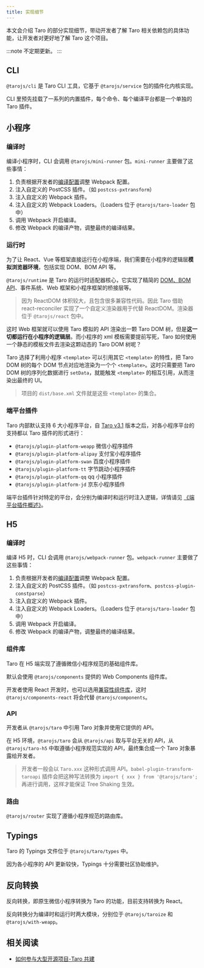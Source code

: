 ```yaml
---
title: 实现细节
---
```


本文会介绍 Taro 的部分实现细节，带动开发者了解 Taro 相关依赖包的具体功能，让开发者对更好地了解 Taro 这个项目。

:::note
不定期更新。
:::

## CLI

`@tarojs/cli` 是 Taro CLI 工具，它基于 `@tarojs/service` 包的插件化内核实现。

CLI 里预先挂载了一系列的内置插件，每个命令、每个编译平台都是一个单独的 Taro 插件。

## 小程序

### 编译时

编译小程序时，CLI 会调用 `@tarojs/mini-runner` 包。`mini-runner` 主要做了这些事情：

1. 负责根据开发者的[编译配置](./config)调整 Webpack 配置。
2. 注入自定义的 PostCSS 插件。（如 `postcss-pxtransform`）
3. 注入自定义的 Webpack 插件。
4. 注入自定义的 Webpack Loaders。（Loaders 位于 `@tarojs/taro-loader` 包中）
5. 调用 Webpack 开启编译。
6. 修改 Webpack 的编译产物，调整最终的编译结果。

### 运行时

为了让 React、Vue 等框架直接运行在小程序端，我们需要在小程序的逻辑层**模拟浏览器环境**，包括实现 DOM、BOM API 等。

`@tarojs/runtime` 是 Taro 的运行时适配器核心，它实现了精简的 [DOM、BOM API](taro-dom)、事件系统、Web 框架和小程序框架的桥接层等。

> 因为 ReactDOM 体积较大，且包含很多兼容性代码。因此 Taro 借助 react-reconciler 实现了一个自定义渲染器用于代替 ReactDOM。渲染器位于 `@tarojs/react` 包中。

这时 Web 框架就可以使用 Taro 模拟的 API 渲染出一颗 Taro DOM 树，但是**这一切都运行在小程序的逻辑层**。而小程序的 xml 模板需要提前写死，Taro 如何使用一个静态的模板文件去渲染这颗动态的 Taro DOM 树呢？

Taro 选择了利用小程序 `<template>` 可以引用其它 `<template>` 的特性，把 Taro DOM 树的每个 DOM 节点对应地渲染为一个个 `<template>`。这时只需要把 Taro DOM 树的序列化数据进行 `setData`，就能触发 `<template>` 的相互引用，从而渲染出最终的 UI。

> 项目的 `dist/base.xml` 文件就是这些 `<template>` 的集合。

### 端平台插件

Taro 内部默认支持 6 大小程序平台，自 [Taro v3.1](/blog/2021-03-10-taro-3-1-lts#1-开放式架构) 版本之后，对各小程序平台的支持都以 Taro 插件的形式进行：

- `@tarojs/plugin-platform-weapp` 微信小程序插件
- `@tarojs/plugin-platform-alipay` 支付宝小程序插件
- `@tarojs/plugin-platform-swan` 百度小程序插件
- `@tarojs/plugin-platform-tt` 字节跳动小程序插件
- `@tarojs/plugin-platform-qq` qq 小程序插件
- `@tarojs/plugin-platform-jd` 京东小程序插件

端平台插件针对特定的平台，会分别为编译时和运行时注入逻辑，详情请见 [《端平台插件概述》](./platform-plugin)。

## H5

### 编译时

编译 H5 时，CLI 会调用 `@tarojs/webpack-runner` 包。`webpack-runner` 主要做了这些事情：

1. 负责根据开发者的[编译配置](./config)调整 Webpack 配置。
2. 注入自定义的 PostCSS 插件。（如 `postcss-pxtransform`、`postcss-plugin-constparse`）
3. 注入自定义的 Webpack 插件。
4. 注入自定义的 Webpack Loaders。（Loaders 位于 `@tarojs/taro-loader` 包中）
5. 调用 Webpack 开启编译。
6. 修改 Webpack 的编译产物，调整最终的编译结果。

### 组件库

Taro 在 H5 端实现了遵循微信小程序规范的基础组件库。

默认会使用 `@tarojs/components` 提供的 Web Components 组件库。

开发者使用 React 开发时，也可以选用[兼容性组件库](./h5#react-兼容性组件库)，这时 `@tarojs/components-react` 将会代替 `@tarojs/components`。

### API

开发者从 `@tarojs/taro` 中引用 Taro 对象并使用它提供的 API。

在 H5 环境，`@tarojs/taro` 会从 `@tarojs/api` 取与平台无关的 API，从 `@tarojs/taro-h5` 中取遵循小程序规范实现的 API，最终集合成一个 Taro 对象暴露给开发者。

> 开发者一般会以 `Taro.xxx` 这种形式调用 API。`babel-plugin-transform-taroapi` 插件会把这种写法转换为 `import { xxx } from '@tarojs/taro';` 再进行调用，这样才能保证 Tree Shaking 生效。

### 路由

`@tarojs/router` 实现了遵循小程序规范的路由库。

## Typings

Taro 的 Typings 文件位于 `@tarojs/taro/types` 中。

因为各小程序的 API 更新较快，Typings 十分需要社区协助维护。

## 反向转换

反向转换，即原生微信小程序转换为 Taro 的功能，目前支持转换为 React。

反向转换分为编译时和运行时两大模块，分别位于 `@tarojs/taroize` 和 `@tarojs/with-weapp`。

## 相关阅读

- [如何参与大型开源项目-Taro 共建](/blog/2022-01-19-how-to-join-Taro)
